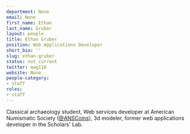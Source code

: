 ```yaml
---
department: None
email: None
first_name: Ethan
last_name: Gruber
layout: people
title: Ethan Gruber
position: Web Applications Developer
short_bio: ''
slug: ethan-gruber
status: not_current
twitter: ewg118
website: None
people-category:
- staff
roles:
- staff
---
```


Classical archaeology student, Web services developer at American Numismatic Society ([@ANSCoins](https://twitter.com/#!/ANSCoins)), 3d modeler, former web applications developer in the Scholars' Lab.
